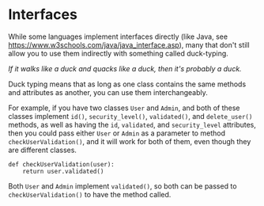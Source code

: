 # Interfaces

While some languages implement interfaces directly (like Java, see https://www.w3schools.com/java/java_interface.asp), many that don't still allow you to use them indirectly with something called duck-typing.

_If it walks like a duck and quacks like a duck, then it's probably a duck._

Duck typing means that as long as one class contains the same methods and attributes as another, you can use them interchangeably.

For example, if you have two classes `User` and `Admin`, and both of these classes implement `id()`, `security_level()`, `validated()`, and `delete_user()` methods, as well as having the `id`, `validated`, and `security_level` attributes, then you could pass either `User` or `Admin` as a parameter to method `checkUserValidation()`, and it will work for both of them, even though they are different classes.

```
def checkUserValidation(user):
    return user.validated()
```

Both `User` and `Admin` implement `validated()`, so both can be passed to `checkUserValidation()` to have the method called.
